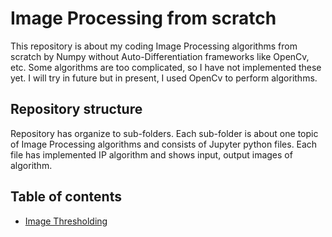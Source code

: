 # Image Processing from scratch

This repository is about my coding Image Processing algorithms from scratch by Numpy without Auto-Differentiation frameworks like OpenCv, etc. Some algorithms are too complicated, so I have not implemented these yet. I will try in future but in present, I used OpenCv to perform algorithms.

## Repository structure
Repository has organize to sub-folders. Each sub-folder is about one topic of Image Processing algorithms and consists of Jupyter python files. Each file has implemented IP algorithm and shows input, output images of algorithm.

## Table of contents
* [Image Thresholding](https://github.com/naot97/image-processing-from-scratch/blob/master/threshold.ipynb)
